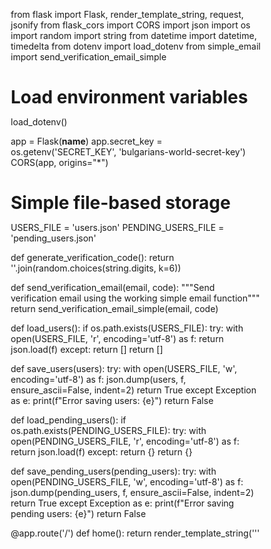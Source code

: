 from flask import Flask, render_template_string, request, jsonify
from flask_cors import CORS
import json
import os
import random
import string
from datetime import datetime, timedelta
from dotenv import load_dotenv
from simple_email import send_verification_email_simple

# Load environment variables
load_dotenv()

app = Flask(__name__)
app.secret_key = os.getenv('SECRET_KEY', 'bulgarians-world-secret-key')
CORS(app, origins="*")

# Simple file-based storage
USERS_FILE = 'users.json'
PENDING_USERS_FILE = 'pending_users.json'

def generate_verification_code():
    return ''.join(random.choices(string.digits, k=6))

def send_verification_email(email, code):
    """Send verification email using the working simple email function"""
    return send_verification_email_simple(email, code)

def load_users():
    if os.path.exists(USERS_FILE):
        try:
            with open(USERS_FILE, 'r', encoding='utf-8') as f:
                return json.load(f)
        except:
            return []
    return []

def save_users(users):
    try:
        with open(USERS_FILE, 'w', encoding='utf-8') as f:
            json.dump(users, f, ensure_ascii=False, indent=2)
        return True
    except Exception as e:
        print(f"Error saving users: {e}")
        return False

def load_pending_users():
    if os.path.exists(PENDING_USERS_FILE):
        try:
            with open(PENDING_USERS_FILE, 'r', encoding='utf-8') as f:
                return json.load(f)
        except:
            return {}
    return {}

def save_pending_users(pending_users):
    try:
        with open(PENDING_USERS_FILE, 'w', encoding='utf-8') as f:
            json.dump(pending_users, f, ensure_ascii=False, indent=2)
        return True
    except Exception as e:
        print(f"Error saving pending users: {e}")
        return False

@app.route('/')
def home():
    return render_template_string('''
<!DOCTYPE html>
<html lang="bg">
<head>
    <meta charset="UTF-8">
    <meta name="viewport" content="width=device-width, initial-scale=1.0">
    <title>Българи по Света - Общност на българите по света</title>
    <link href="https://fonts.googleapis.com/css2?family=Inter:wght@300;400;500;600;700&display=swap" rel="stylesheet">
    <style>
        * {
            margin: 0;
            padding: 0;
            box-sizing: border-box;
        }

        body {
            font-family: 'Inter', sans-serif;
            line-height: 1.6;
            color: #2d3748;
            background: linear-gradient(135deg, 
                #ffffff 0%, 
                #f7fafc 25%, 
                #edf2f7 50%, 
                #e2e8f0 75%, 
                #cbd5e0 100%);
            min-height: 100vh;
            position: relative;
            overflow-x: hidden;
        }

        /* Български орнаменти като фон */
        body::before {
            content: '';
            position: fixed;
            top: 0;
            left: 0;
            width: 100%;
            height: 100%;
            background-image: 
                radial-gradient(circle at 20% 20%, rgba(220, 38, 127, 0.05) 0%, transparent 50%),
                radial-gradient(circle at 80% 80%, rgba(56, 178, 172, 0.05) 0%, transparent 50%),
                radial-gradient(circle at 40% 60%, rgba(245, 101, 101, 0.05) 0%, transparent 50%);
            z-index: -1;
        }

        /* Навигация с български акценти */
        .navbar {
            background: linear-gradient(135deg, #ffffff 0%, #f7fafc 100%);
            backdrop-filter: blur(10px);
            border-bottom: 3px solid #dc267f;
            padding: 1rem 0;
            position: sticky;
            top: 0;
            z-index: 1000;
            box-shadow: 0 4px 20px rgba(220, 38, 127, 0.1);
        }

        .nav-container {
            max-width: 1200px;
            margin: 0 auto;
            display: flex;
            justify-content: space-between;
            align-items: center;
            padding: 0 2rem;
        }

        .logo {
            display: flex;
            align-items: center;
            font-size: 1.5rem;
            font-weight: 700;
            color: #2d3748;
            text-decoration: none;
            background: linear-gradient(135deg, #dc267f, #38b2ac);
            -webkit-background-clip: text;
            -webkit-text-fill-color: transparent;
            background-clip: text;
        }

        .logo::before {
            content: '🌹';
            margin-right: 0.5rem;
            font-size: 1.8rem;
        }

        .nav-buttons {
            display: flex;
            gap: 1rem;
        }

        .btn {
            padding: 0.75rem 1.5rem;
            border: none;
            border-radius: 12px;
            font-weight: 600;
            cursor: pointer;
            transition: all 0.3s ease;
            text-decoration: none;
            display: inline-flex;
            align-items: center;
            gap: 0.5rem;
            font-size: 0.95rem;
        }

        .btn-primary {
            background: linear-gradient(135deg, #dc267f, #f56565);
            color: white;
            box-shadow: 0 4px 15px rgba(220, 38, 127, 0.3);
        }

        .btn-primary:hover {
            transform: translateY(-2px);
            box-shadow: 0 8px 25px rgba(220, 38, 127, 0.4);
        }

        .btn-secondary {
            background: linear-gradient(135deg, #38b2ac, #4fd1c7);
            color: white;
            box-shadow: 0 4px 15px rgba(56, 178, 172, 0.3);
        }

        .btn-secondary:hover {
            transform: translateY(-2px);
            box-shadow: 0 8px 25px rgba(56, 178, 172, 0.4);
        }

        /* Hero секция с български мотиви */
        .hero {
            text-align: center;
            padding: 4rem 2rem;
            max-width: 1200px;
            margin: 0 auto;
            position: relative;
        }

        .hero::before {
            content: '';
            position: absolute;
            top: -50px;
            left: 50%;
            transform: translateX(-50%);
            width: 200px;
            height: 4px;
            background: linear-gradient(90deg, #dc267f, #38b2ac, #f56565);
            border-radius: 2px;
        }

        .hero h1 {
            font-size: clamp(2.5rem, 5vw, 4rem);
            font-weight: 700;
            margin-bottom: 1.5rem;
            background: linear-gradient(135deg, #2d3748, #4a5568);
            -webkit-background-clip: text;
            -webkit-text-fill-color: transparent;
            background-clip: text;
            line-height: 1.2;
        }

        .hero p {
            font-size: 1.25rem;
            color: #4a5568;
            margin-bottom: 3rem;
            max-width: 600px;
            margin-left: auto;
            margin-right: auto;
            line-height: 1.6;
        }

        .hero-buttons {
            display: flex;
            gap: 1.5rem;
            justify-content: center;
            flex-wrap: wrap;
            margin-bottom: 4rem;
        }

        .btn-hero {
            padding: 1rem 2rem;
            font-size: 1.1rem;
            border-radius: 15px;
            font-weight: 600;
            min-width: 200px;
        }

        /* Статистики с български цветове */
        .stats {
            display: grid;
            grid-template-columns: repeat(auto-fit, minmax(200px, 1fr));
            gap: 2rem;
            margin: 4rem 0;
            padding: 0 2rem;
            max-width: 1000px;
            margin-left: auto;
            margin-right: auto;
        }

        .stat-card {
            background: linear-gradient(135deg, #ffffff, #f7fafc);
            padding: 2rem;
            border-radius: 20px;
            text-align: center;
            box-shadow: 0 10px 30px rgba(0, 0, 0, 0.1);
            border: 2px solid transparent;
            background-clip: padding-box;
            position: relative;
            transition: all 0.3s ease;
        }

        .stat-card::before {
            content: '';
            position: absolute;
            top: 0;
            left: 0;
            right: 0;
            bottom: 0;
            border-radius: 20px;
            padding: 2px;
            background: linear-gradient(135deg, #dc267f, #38b2ac, #f56565);
            -webkit-mask: linear-gradient(#fff 0 0) content-box, linear-gradient(#fff 0 0);
            -webkit-mask-composite: exclude;
            mask: linear-gradient(#fff 0 0) content-box, linear-gradient(#fff 0 0);
            mask-composite: exclude;
        }

        .stat-card:hover {
            transform: translateY(-5px);
            box-shadow: 0 20px 40px rgba(0, 0, 0, 0.15);
        }

        .stat-number {
            font-size: 2.5rem;
            font-weight: 700;
            background: linear-gradient(135deg, #dc267f, #f56565);
            -webkit-background-clip: text;
            -webkit-text-fill-color: transparent;
            background-clip: text;
            margin-bottom: 0.5rem;
        }

        .stat-label {
            color: #4a5568;
            font-weight: 500;
            text-transform: uppercase;
            letter-spacing: 1px;
            font-size: 0.9rem;
        }

        /* Секции с услуги */
        .services {
            padding: 4rem 2rem;
            max-width: 1200px;
            margin: 0 auto;
        }

        .services-grid {
            display: grid;
            grid-template-columns: repeat(auto-fit, minmax(300px, 1fr));
            gap: 2rem;
            margin-top: 3rem;
        }

        .service-card {
            background: linear-gradient(135deg, #ffffff, #f7fafc);
            padding: 2.5rem;
            border-radius: 20px;
            box-shadow: 0 10px 30px rgba(0, 0, 0, 0.1);
            transition: all 0.3s ease;
            border: 2px solid transparent;
            position: relative;
        }

        .service-card::before {
            content: '';
            position: absolute;
            top: 0;
            left: 0;
            right: 0;
            bottom: 0;
            border-radius: 20px;
            padding: 2px;
            background: linear-gradient(135deg, #dc267f, #38b2ac);
            -webkit-mask: linear-gradient(#fff 0 0) content-box, linear-gradient(#fff 0 0);
            -webkit-mask-composite: exclude;
            mask: linear-gradient(#fff 0 0) content-box, linear-gradient(#fff 0 0);
            mask-composite: exclude;
            opacity: 0;
            transition: opacity 0.3s ease;
        }

        .service-card:hover::before {
            opacity: 1;
        }

        .service-card:hover {
            transform: translateY(-10px);
            box-shadow: 0 20px 40px rgba(0, 0, 0, 0.15);
        }

        .service-icon {
            font-size: 3rem;
            margin-bottom: 1.5rem;
            display: block;
        }

        .service-card h3 {
            font-size: 1.5rem;
            font-weight: 600;
            margin-bottom: 1rem;
            color: #2d3748;
        }

        .service-card p {
            color: #4a5568;
            line-height: 1.6;
        }

        /* Модали с български стил */
        .modal {
            display: none;
            position: fixed;
            z-index: 2000;
            left: 0;
            top: 0;
            width: 100%;
            height: 100%;
            background-color: rgba(0, 0, 0, 0.6);
            backdrop-filter: blur(5px);
        }

        .modal-content {
            background: linear-gradient(135deg, #ffffff, #f7fafc);
            margin: 5% auto;
            padding: 2.5rem;
            border-radius: 20px;
            width: 90%;
            max-width: 500px;
            box-shadow: 0 25px 50px rgba(0, 0, 0, 0.25);
            position: relative;
            border: 3px solid transparent;
            background-clip: padding-box;
        }

        .modal-content::before {
            content: '';
            position: absolute;
            top: 0;
            left: 0;
            right: 0;
            bottom: 0;
            border-radius: 20px;
            padding: 3px;
            background: linear-gradient(135deg, #dc267f, #38b2ac, #f56565);
            -webkit-mask: linear-gradient(#fff 0 0) content-box, linear-gradient(#fff 0 0);
            -webkit-mask-composite: exclude;
            mask: linear-gradient(#fff 0 0) content-box, linear-gradient(#fff 0 0);
            mask-composite: exclude;
        }

        .close {
            color: #a0aec0;
            float: right;
            font-size: 2rem;
            font-weight: bold;
            cursor: pointer;
            transition: color 0.3s ease;
        }

        .close:hover {
            color: #dc267f;
        }

        .form-group {
            margin-bottom: 1.5rem;
        }

        .form-group label {
            display: block;
            margin-bottom: 0.5rem;
            font-weight: 600;
            color: #2d3748;
        }

        .form-group input,
        .form-group select {
            width: 100%;
            padding: 0.75rem;
            border: 2px solid #e2e8f0;
            border-radius: 10px;
            font-size: 1rem;
            transition: all 0.3s ease;
            background: #ffffff;
        }

        .form-group input:focus,
        .form-group select:focus {
            outline: none;
            border-color: #dc267f;
            box-shadow: 0 0 0 3px rgba(220, 38, 127, 0.1);
        }

        /* Responsive дизайн */
        @media (max-width: 768px) {
            .nav-container {
                padding: 0 1rem;
            }

            .hero {
                padding: 2rem 1rem;
            }

            .hero-buttons {
                flex-direction: column;
                align-items: center;
            }

            .btn-hero {
                width: 100%;
                max-width: 300px;
            }

            .stats {
                grid-template-columns: repeat(2, 1fr);
                gap: 1rem;
                padding: 0 1rem;
            }

            .services-grid {
                grid-template-columns: 1fr;
                gap: 1.5rem;
            }

            .modal-content {
                margin: 10% auto;
                padding: 2rem;
            }
        }

        @media (max-width: 480px) {
            .stats {
                grid-template-columns: 1fr;
            }

            .nav-buttons {
                flex-direction: column;
                gap: 0.5rem;
            }

            .btn {
                padding: 0.6rem 1.2rem;
                font-size: 0.9rem;
            }
        }

        /* Анимации */
        @keyframes fadeInUp {
            from {
                opacity: 0;
                transform: translateY(30px);
            }
            to {
                opacity: 1;
                transform: translateY(0);
            }
        }

        .hero h1,
        .hero p,
        .service-card,
        .stat-card {
            animation: fadeInUp 0.6s ease-out;
        }

        .service-card:nth-child(2) {
            animation-delay: 0.1s;
        }

        .service-card:nth-child(3) {
            animation-delay: 0.2s;
        }

        /* Допълнителни български акценти */
        .bulgarian-pattern {
            position: absolute;
            top: 20px;
            right: 20px;
            font-size: 2rem;
            opacity: 0.1;
            color: #dc267f;
        }

        .footer-pattern {
            text-align: center;
            padding: 2rem;
            color: #a0aec0;
            font-size: 0.9rem;
        }

        .footer-pattern::before {
            content: '🌹 ❀ 🌹 ❀ 🌹';
            display: block;
            margin-bottom: 1rem;
            font-size: 1.5rem;
            opacity: 0.3;
        }
    </style>
</head>
<body>
    <div class="bulgarian-pattern">❀</div>
    
    <!-- Навигация -->
    <nav class="navbar">
        <div class="nav-container">
            <a href="#" class="logo">Българи по Света</a>
            <div class="nav-buttons">
                <button class="btn btn-secondary" onclick="openModal('loginModal')">Вход</button>
                <button class="btn btn-primary" onclick="openModal('registerModal')">Регистрация</button>
            </div>
        </div>
    </nav>

    <!-- Hero секция -->
    <section class="hero">
        <h1>Добре дошли в общността на българите по света!</h1>
        <p>Свържете се с българи от цял свят. Намерете работа, жилище или услуги. Споделете своя опит и помогнете на други.</p>
        
        <div class="hero-buttons">
            <button class="btn btn-primary btn-hero" onclick="openModal('registerModal')">
                🌹 Присъединете се сега
            </button>
            <button class="btn btn-secondary btn-hero" onclick="scrollToServices()">
                🚀 Разгледайте услугите
            </button>
        </div>

        <!-- Статистики -->
        <div class="stats">
            <div class="stat-card">
                <div class="stat-number">1000+</div>
                <div class="stat-label">Членове</div>
            </div>
            <div class="stat-card">
                <div class="stat-number">50+</div>
                <div class="stat-label">Страни</div>
            </div>
            <div class="stat-card">
                <div class="stat-number">500+</div>
                <div class="stat-label">Обяви</div>
            </div>
            <div class="stat-card">
                <div class="stat-number">24/7</div>
                <div class="stat-label">Поддръжка</div>
            </div>
        </div>
    </section>

    <!-- Услуги -->
    <section class="services" id="services">
        <div class="services-grid">
            <div class="service-card">
                <span class="service-icon">💼</span>
                <h3>Работа</h3>
                <p>Намерете работни възможности или предложете работа на други българи по света. Свържете се с професионалисти във вашата област.</p>
            </div>
            <div class="service-card">
                <span class="service-icon">🏠</span>
                <h3>Жилища</h3>
                <p>Търсете или предлагайте жилища за наем или продажба в различни страни. Намерете перфектния дом за вас и вашето семейство.</p>
            </div>
            <div class="service-card">
                <span class="service-icon">🛠️</span>
                <h3>Услуги</h3>
                <p>Предлагайте или търсете различни услуги от българската общност. От ремонти до консултации - всичко на едно място.</p>
            </div>
        </div>
    </section>

    <div class="footer-pattern">
        Създадено с любов за българската общност по света
    </div>

    <!-- Модал за вход -->
    <div id="loginModal" class="modal">
        <div class="modal-content">
            <span class="close" onclick="closeModal('loginModal')">&times;</span>
            <h2 style="margin-bottom: 2rem; color: #2d3748; text-align: center;">🌹 Вход</h2>
            <form id="loginForm">
                <div class="form-group">
                    <label for="loginEmail">Email:</label>
                    <input type="email" id="loginEmail" name="email" required>
                </div>
                <div class="form-group">
                    <label for="loginPassword">Парола:</label>
                    <input type="password" id="loginPassword" name="password" required>
                </div>
                <button type="submit" class="btn btn-primary" style="width: 100%; margin-top: 1rem;">Влезте</button>
            </form>
        </div>
    </div>

    <!-- Модал за регистрация -->
    <div id="registerModal" class="modal">
        <div class="modal-content">
            <span class="close" onclick="closeModal('registerModal')">&times;</span>
            <h2 style="margin-bottom: 2rem; color: #2d3748; text-align: center;">🌹 Регистрация</h2>
            <form id="registerForm">
                <div class="form-group">
                    <label for="firstName">Име:</label>
                    <input type="text" id="firstName" name="firstName" required>
                </div>
                <div class="form-group">
                    <label for="middleName">Презиме (по избор):</label>
                    <input type="text" id="middleName" name="middleName">
                </div>
                <div class="form-group">
                    <label for="lastName">Фамилия:</label>
                    <input type="text" id="lastName" name="lastName" required>
                </div>
                <div class="form-group">
                    <label for="username">Потребителско име:</label>
                    <input type="text" id="username" name="username" required>
                </div>
                <div class="form-group">
                    <label for="email">Email:</label>
                    <input type="email" id="email" name="email" required>
                </div>
                <div class="form-group">
                    <label for="password">Парола:</label>
                    <input type="password" id="password" name="password" required>
                </div>
                <div class="form-group">
                    <label for="birthDate">Дата на раждане:</label>
                    <input type="date" id="birthDate" name="birthDate" required>
                </div>
                <div class="form-group">
                    <label for="country">Държава на пребиваване:</label>
                    <select id="country" name="country" required>
                        <option value="">Изберете държава...</option>
                        <option value="България">България</option>
                        <option value="Германия">Германия</option>
                        <option value="Великобритания">Великобритания</option>
                        <option value="САЩ">САЩ</option>
                        <option value="Канада">Канада</option>
                        <option value="Австралия">Австралия</option>
                        <option value="Франция">Франция</option>
                        <option value="Италия">Италия</option>
                        <option value="Испания">Испания</option>
                        <option value="Нидерландия">Нидерландия</option>
                        <option value="Белгия">Белгия</option>
                        <option value="Швейцария">Швейцария</option>
                        <option value="Австрия">Австрия</option>
                        <option value="Друга">Друга</option>
                    </select>
                </div>
                <button type="submit" class="btn btn-primary" style="width: 100%; margin-top: 1rem;">Регистрирай се</button>
            </form>
        </div>
    </div>

    <!-- Модал за верификация -->
    <div id="verificationModal" class="modal">
        <div class="modal-content">
            <h2 style="margin-bottom: 2rem; color: #2d3748; text-align: center;">🌹 Потвърждение на email</h2>
            <p style="text-align: center; margin-bottom: 2rem; color: #4a5568;">
                Изпратихме ви код за потвърждение на вашия email адрес.
            </p>
            <form id="verificationForm">
                <div class="form-group">
                    <label for="verificationCode">Код за верификация:</label>
                    <input type="text" id="verificationCode" name="code" placeholder="Въведете 6-цифрения код" maxlength="6" required>
                </div>
                <button type="submit" class="btn btn-primary" style="width: 100%; margin-top: 1rem;">Потвърди</button>
            </form>
        </div>
    </div>

    <script>
        // Модални функции
        function openModal(modalId) {
            document.getElementById(modalId).style.display = 'block';
        }

        function closeModal(modalId) {
            document.getElementById(modalId).style.display = 'none';
        }

        function scrollToServices() {
            document.getElementById('services').scrollIntoView({ behavior: 'smooth' });
        }

        // Затваряне на модал при клик извън него
        window.onclick = function(event) {
            if (event.target.classList.contains('modal')) {
                event.target.style.display = 'none';
            }
        }

        // Регистрация
        document.getElementById('registerForm').addEventListener('submit', async function(e) {
            e.preventDefault();
            
            const formData = new FormData(e.target);
            const data = Object.fromEntries(formData);
            
            try {
                const response = await fetch('/register', {
                    method: 'POST',
                    headers: {
                        'Content-Type': 'application/json',
                    },
                    body: JSON.stringify(data)
                });
                
                const result = await response.json();
                
                if (result.success) {
                    closeModal('registerModal');
                    openModal('verificationModal');
                    alert('Регистрацията е успешна! Проверете вашия email за код за потвърждение.');
                } else {
                    alert('Грешка: ' + result.message);
                }
            } catch (error) {
                alert('Възникна грешка при регистрацията');
            }
        });

        // Верификация
        document.getElementById('verificationForm').addEventListener('submit', async function(e) {
            e.preventDefault();
            
            const formData = new FormData(e.target);
            const data = Object.fromEntries(formData);
            
            try {
                const response = await fetch('/verify', {
                    method: 'POST',
                    headers: {
                        'Content-Type': 'application/json',
                    },
                    body: JSON.stringify(data)
                });
                
                const result = await response.json();
                
                if (result.success) {
                    closeModal('verificationModal');
                    alert('Акаунтът ви е потвърден успешно! Добре дошли в общността!');
                    location.reload();
                } else {
                    alert('Грешка: ' + result.message);
                }
            } catch (error) {
                alert('Възникна грешка при верификацията');
            }
        });

        // Вход
        document.getElementById('loginForm').addEventListener('submit', async function(e) {
            e.preventDefault();
            
            const formData = new FormData(e.target);
            const data = Object.fromEntries(formData);
            
            try {
                const response = await fetch('/login', {
                    method: 'POST',
                    headers: {
                        'Content-Type': 'application/json',
                    },
                    body: JSON.stringify(data)
                });
                
                const result = await response.json();
                
                if (result.success) {
                    closeModal('loginModal');
                    alert('Успешен вход! Добре дошли обратно!');
                    location.reload();
                } else {
                    alert('Грешка: ' + result.message);
                }
            } catch (error) {
                alert('Възникна грешка при влизането');
            }
        });
    </script>
</body>
</html>
    ''')

@app.route('/register', methods=['POST'])
def register():
    try:
        data = request.get_json()
        
        # Validate required fields
        required_fields = ['firstName', 'lastName', 'username', 'email', 'password', 'birthDate', 'country']
        for field in required_fields:
            if not data.get(field):
                return jsonify({'success': False, 'message': f'Полето {field} е задължително'})
        
        # Check if user already exists
        users = load_users()
        for user in users:
            if user['email'] == data['email']:
                return jsonify({'success': False, 'message': 'Потребител с този email вече съществува'})
            if user['username'] == data['username']:
                return jsonify({'success': False, 'message': 'Потребителското име вече е заето'})
        
        # Generate verification code
        verification_code = generate_verification_code()
        
        # Store pending user
        pending_users = load_pending_users()
        pending_users[data['email']] = {
            'user_data': data,
            'verification_code': verification_code,
            'created_at': datetime.now().isoformat(),
            'expires_at': (datetime.now() + timedelta(hours=24)).isoformat()
        }
        
        if not save_pending_users(pending_users):
            return jsonify({'success': False, 'message': 'Грешка при запазване на данните'})
        
        # Send verification email
        if send_verification_email(data['email'], verification_code):
            return jsonify({'success': True, 'message': 'Регистрацията е успешна! Проверете вашия email.'})
        else:
            return jsonify({'success': False, 'message': 'Грешка при изпращане на email'})
            
    except Exception as e:
        print(f"Registration error: {e}")
        return jsonify({'success': False, 'message': 'Възникна грешка при регистрацията'})

@app.route('/verify', methods=['POST'])
def verify():
    try:
        data = request.get_json()
        code = data.get('code')
        
        if not code:
            return jsonify({'success': False, 'message': 'Кодът е задължителен'})
        
        pending_users = load_pending_users()
        
        # Find user by verification code
        user_email = None
        for email, pending_data in pending_users.items():
            if pending_data['verification_code'] == code:
                # Check if code is expired
                expires_at = datetime.fromisoformat(pending_data['expires_at'])
                if datetime.now() > expires_at:
                    return jsonify({'success': False, 'message': 'Кодът е изтекъл'})
                
                user_email = email
                break
        
        if not user_email:
            return jsonify({'success': False, 'message': 'Невалиден код'})
        
        # Move user from pending to verified
        user_data = pending_users[user_email]['user_data']
        user_data['verified'] = True
        user_data['created_at'] = datetime.now().isoformat()
        
        users = load_users()
        users.append(user_data)
        
        if save_users(users):
            # Remove from pending
            del pending_users[user_email]
            save_pending_users(pending_users)
            return jsonify({'success': True, 'message': 'Акаунтът е потвърден успешно!'})
        else:
            return jsonify({'success': False, 'message': 'Грешка при запазване на потребителя'})
            
    except Exception as e:
        print(f"Verification error: {e}")
        return jsonify({'success': False, 'message': 'Възникна грешка при верификацията'})

@app.route('/login', methods=['POST'])
def login():
    try:
        data = request.get_json()
        email = data.get('email')
        password = data.get('password')
        
        if not email or not password:
            return jsonify({'success': False, 'message': 'Email и парола са задължителни'})
        
        users = load_users()
        for user in users:
            if user['email'] == email and user['password'] == password:
                if user.get('verified', False):
                    return jsonify({'success': True, 'message': 'Успешен вход!'})
                else:
                    return jsonify({'success': False, 'message': 'Акаунтът не е потвърден'})
        
        return jsonify({'success': False, 'message': 'Невалиден email или парола'})
        
    except Exception as e:
        print(f"Login error: {e}")
        return jsonify({'success': False, 'message': 'Възникна грешка при влизането'})

if __name__ == '__main__':
    port = int(os.environ.get('PORT', 5000))
    app.run(host='0.0.0.0', port=port, debug=False)
